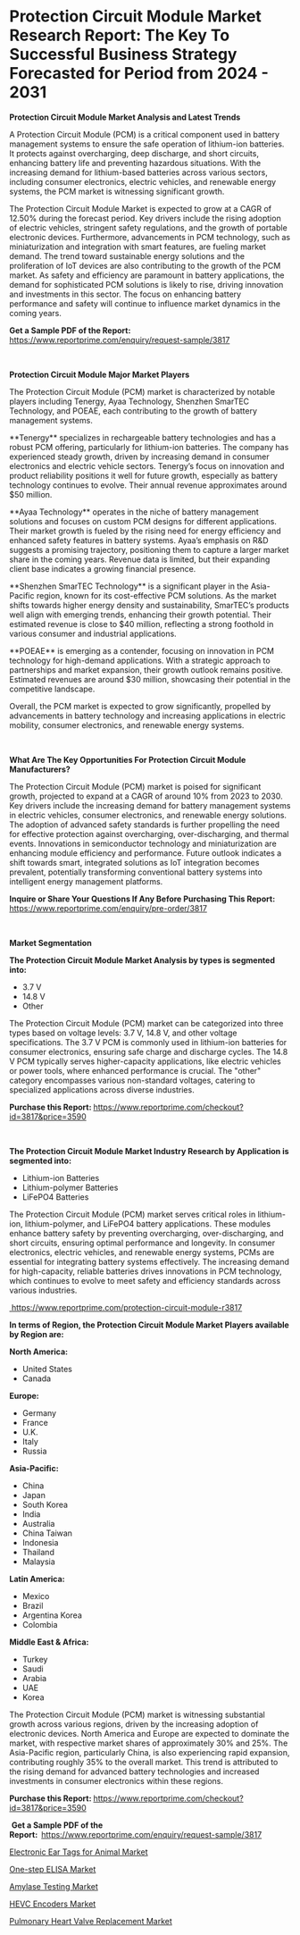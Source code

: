 <p><h1>Protection Circuit Module Market Research Report: The Key To Successful Business Strategy Forecasted for Period from 2024 - 2031</h1></p><p><strong>Protection Circuit Module Market Analysis and Latest Trends</strong></p>
<p><p>A Protection Circuit Module (PCM) is a critical component used in battery management systems to ensure the safe operation of lithium-ion batteries. It protects against overcharging, deep discharge, and short circuits, enhancing battery life and preventing hazardous situations. With the increasing demand for lithium-based batteries across various sectors, including consumer electronics, electric vehicles, and renewable energy systems, the PCM market is witnessing significant growth.</p><p>The Protection Circuit Module Market is expected to grow at a CAGR of 12.50% during the forecast period. Key drivers include the rising adoption of electric vehicles, stringent safety regulations, and the growth of portable electronic devices. Furthermore, advancements in PCM technology, such as miniaturization and integration with smart features, are fueling market demand. The trend toward sustainable energy solutions and the proliferation of IoT devices are also contributing to the growth of the PCM market. As safety and efficiency are paramount in battery applications, the demand for sophisticated PCM solutions is likely to rise, driving innovation and investments in this sector. The focus on enhancing battery performance and safety will continue to influence market dynamics in the coming years.</p></p>
<p><strong>Get a Sample PDF of the Report:&nbsp;</strong> <a href="https://www.reportprime.com/enquiry/request-sample/3817">https://www.reportprime.com/enquiry/request-sample/3817</a></p>
<p>&nbsp;</p>
<p><strong>Protection Circuit Module Major Market Players</strong></p>
<p><p>The Protection Circuit Module (PCM) market is characterized by notable players including Tenergy, Ayaa Technology, Shenzhen SmarTEC Technology, and POEAE, each contributing to the growth of battery management systems. </p><p>**Tenergy** specializes in rechargeable battery technologies and has a robust PCM offering, particularly for lithium-ion batteries. The company has experienced steady growth, driven by increasing demand in consumer electronics and electric vehicle sectors. Tenergy’s focus on innovation and product reliability positions it well for future growth, especially as battery technology continues to evolve. Their annual revenue approximates around $50 million.</p><p>**Ayaa Technology** operates in the niche of battery management solutions and focuses on custom PCM designs for different applications. Their market growth is fueled by the rising need for energy efficiency and enhanced safety features in battery systems. Ayaa’s emphasis on R&D suggests a promising trajectory, positioning them to capture a larger market share in the coming years. Revenue data is limited, but their expanding client base indicates a growing financial presence.</p><p>**Shenzhen SmarTEC Technology** is a significant player in the Asia-Pacific region, known for its cost-effective PCM solutions. As the market shifts towards higher energy density and sustainability, SmarTEC’s products well align with emerging trends, enhancing their growth potential. Their estimated revenue is close to $40 million, reflecting a strong foothold in various consumer and industrial applications.</p><p>**POEAE** is emerging as a contender, focusing on innovation in PCM technology for high-demand applications. With a strategic approach to partnerships and market expansion, their growth outlook remains positive. Estimated revenues are around $30 million, showcasing their potential in the competitive landscape.</p><p>Overall, the PCM market is expected to grow significantly, propelled by advancements in battery technology and increasing applications in electric mobility, consumer electronics, and renewable energy systems.</p></p>
<p>&nbsp;</p>
<p><strong>What Are The Key Opportunities For Protection Circuit Module Manufacturers?</strong></p>
<p><p>The Protection Circuit Module (PCM) market is poised for significant growth, projected to expand at a CAGR of around 10% from 2023 to 2030. Key drivers include the increasing demand for battery management systems in electric vehicles, consumer electronics, and renewable energy solutions. The adoption of advanced safety standards is further propelling the need for effective protection against overcharging, over-discharging, and thermal events. Innovations in semiconductor technology and miniaturization are enhancing module efficiency and performance. Future outlook indicates a shift towards smart, integrated solutions as IoT integration becomes prevalent, potentially transforming conventional battery systems into intelligent energy management platforms.</p></p>
<p><strong>Inquire or Share Your Questions If Any Before Purchasing This Report:</strong> <a href="https://www.reportprime.com/enquiry/pre-order/3817">https://www.reportprime.com/enquiry/pre-order/3817</a></p>
<p>&nbsp;</p>
<p><strong>Market Segmentation</strong></p>
<p><strong>The Protection Circuit Module Market Analysis by types is segmented into:</strong></p>
<p><ul><li>3.7 V</li><li>14.8 V</li><li>Other</li></ul></p>
<p><p>The Protection Circuit Module (PCM) market can be categorized into three types based on voltage levels: 3.7 V, 14.8 V, and other voltage specifications. The 3.7 V PCM is commonly used in lithium-ion batteries for consumer electronics, ensuring safe charge and discharge cycles. The 14.8 V PCM typically serves higher-capacity applications, like electric vehicles or power tools, where enhanced performance is crucial. The "other" category encompasses various non-standard voltages, catering to specialized applications across diverse industries.</p></p>
<p><strong>Purchase this Report:&nbsp;</strong><a href="https://www.reportprime.com/checkout?id=3817&price=3590">https://www.reportprime.com/checkout?id=3817&price=3590</a></p>
<p>&nbsp;</p>
<p><strong>The Protection Circuit Module Market Industry Research by Application is segmented into:</strong></p>
<p><ul><li>Lithium-ion Batteries</li><li>Lithium-polymer Batteries</li><li>LiFePO4 Batteries</li></ul></p>
<p><p>The Protection Circuit Module (PCM) market serves critical roles in lithium-ion, lithium-polymer, and LiFePO4 battery applications. These modules enhance battery safety by preventing overcharging, over-discharging, and short circuits, ensuring optimal performance and longevity. In consumer electronics, electric vehicles, and renewable energy systems, PCMs are essential for integrating battery systems effectively. The increasing demand for high-capacity, reliable batteries drives innovations in PCM technology, which continues to evolve to meet safety and efficiency standards across various industries.</p></p>
<p><a href="https://www.reportprime.com/protection-circuit-module-r3817">&nbsp;https://www.reportprime.com/protection-circuit-module-r3817</a></p>
<p><strong>In terms of Region, the Protection Circuit Module Market Players available by Region are:</strong></p>
<p>
    <p> <strong> North America: </strong>
        <ul>
            <li>United States</li>
            <li>Canada</li>
        </ul>
        </p> 
    <p> <strong> Europe: </strong>
        <ul>
            <li>Germany</li>
            <li>France</li>
            <li>U.K.</li>
            <li>Italy</li>
            <li>Russia</li>
        </ul>
        </p> 
    <p> <strong> Asia-Pacific: </strong>
        <ul>
            <li>China</li>
            <li>Japan</li>
            <li>South Korea</li>
            <li>India</li>
            <li>Australia</li>
            <li>China Taiwan</li>
            <li>Indonesia</li>
            <li>Thailand</li>
            <li>Malaysia</li>
        </ul>
        </p> 
    <p> <strong> Latin America: </strong>
        <ul>
            <li>Mexico</li>
            <li>Brazil</li>
            <li>Argentina Korea</li>
            <li>Colombia</li>
        </ul>
        </p> 
    <p> <strong> Middle East & Africa: </strong>
        <ul>
            <li>Turkey</li>
            <li>Saudi</li>
            <li>Arabia</li>
            <li>UAE</li>
            <li>Korea</li>
        </ul>
    </p>
    </p>
<p><p>The Protection Circuit Module (PCM) market is witnessing substantial growth across various regions, driven by the increasing adoption of electronic devices. North America and Europe are expected to dominate the market, with respective market shares of approximately 30% and 25%. The Asia-Pacific region, particularly China, is also experiencing rapid expansion, contributing roughly 35% to the overall market. This trend is attributed to the rising demand for advanced battery technologies and increased investments in consumer electronics within these regions.</p></p>
<p><strong>Purchase this Report: </strong><a href="https://www.reportprime.com/checkout?id=3817&price=3590">https://www.reportprime.com/checkout?id=3817&price=3590</a></p>
<p>&nbsp;<strong>Get a Sample PDF of the Report:&nbsp;&nbsp;</strong><a href="https://www.reportprime.com/enquiry/request-sample/3817">https://www.reportprime.com/enquiry/request-sample/3817</a></p>
<p><strong></strong></p>
<p><p><a href="https://github.com/FahadAhmed223/Market-Research-Report-List-1/blob/main/electronic-ear-tags-for-animal-market.md">Electronic Ear Tags for Animal Market</a></p><p><a href="https://issuu.com/reportprime-2/docs/one-step-elisa-market-size-2030.ppt_9b5c5c1a4f605d">One-step ELISA Market</a></p><p><a href="https://www.linkedin.com/pulse/amylase-testing-market-overview-global-trends-future-prospects-zfuhe?trackingId=3DhT86IzTsml1yRboVBiOQ%3D%3D">Amylase Testing Market</a></p><p><a href="https://github.com/MarilynDouglas476/Market-Research-Report-List-1/blob/main/hevc-encoders-market.md">HEVC Encoders Market</a></p><p><a href="https://www.linkedin.com/pulse/what-growth-drivers-pulmonary-heart-valve-replacement-market-ku0be?trackingId=DCo5vejxRz28rntlTtzrcw%3D%3D">Pulmonary Heart Valve Replacement Market</a></p></p>